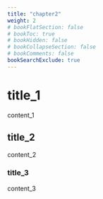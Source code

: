 ```yaml
---
title: "chapter2"
weight: 2
# bookFlatSection: false
# bookToc: true
# bookHidden: false
# bookCollapseSection: false
# bookComments: false
bookSearchExclude: true
---
```

# title_1
content_1

## title_2
content_2

### title_3
content_3